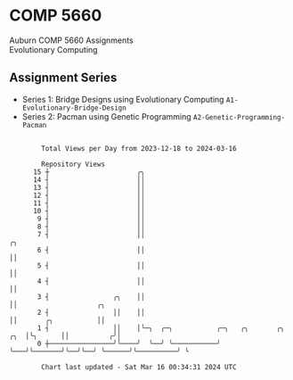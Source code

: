 # COMP 5660
Auburn COMP 5660 Assignments  
Evolutionary Computing

## Assignment Series
- Series 1: Bridge Designs using Evolutionary Computing `A1-Evolutionary-Bridge-Design`
- Series 2: Pacman using Genetic Programming `A2-Genetic-Programming-Pacman`

```

        Total Views per Day from 2023-12-18 to 2024-03-16

        Repository Views
      15 ┼                      ╭╮
      14 ┤                      ││
      13 ┤                      ││
      12 ┤                      ││
      11 ┤                      ││
      10 ┤                      ││
       9 ┤                      ││
       8 ┤                      ││
       7 ┤                      ││                                         ╭╮
       6 ┤                      ││                                         ││
       5 ┤                      ││                                         ││
       4 ┤                      ││                                         ││
       3 ┤                ╭╮    ││                                         ││                    ╭╮
       2 ┤                ││    ││                                         ││       ╭╮           ││
       1 ┤                ││    │╰─╮  ╭─╮           ╭─╮   ╭╮       ╭╮  ╭╮  │╰╮      ││          ╭╯│
       0 ┼────────────────╯╰────╯  ╰──╯ ╰───────────╯ ╰───╯╰───────╯╰──╯╰──╯ ╰──────╯╰──────────╯ ╰

        Chart last updated - Sat Mar 16 00:34:31 2024 UTC
        
```
